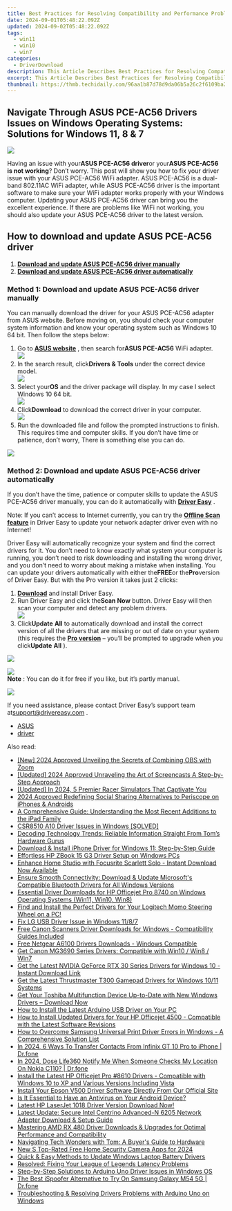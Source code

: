 ```yaml
---
title: Best Practices for Resolving Compatibility and Performance Problems of StarTech Drivers on Windows 11, 8 & E
date: 2024-09-01T05:48:22.092Z
updated: 2024-09-02T05:48:22.092Z
tags:
  - win11
  - win10
  - win7
categories:
  - DriverDownload
description: This Article Describes Best Practices for Resolving Compatibility and Performance Problems of StarTech Drivers on Windows 11, 8 & E
excerpt: This Article Describes Best Practices for Resolving Compatibility and Performance Problems of StarTech Drivers on Windows 11, 8 & E
thumbnail: https://thmb.techidaily.com/96aa1b87d78d9da06b5a26c2f6109ba265782381d85277a374a3a1037690eb16.jpg
---
```


## Navigate Through ASUS PCE-AC56 Drivers Issues on Windows Operating Systems: Solutions for Windows 11, 8 & 7

![](https://images.drivereasy.com/wp-content/uploads/2018/12/img_5c147176e605c.jpg)

Having an issue with your**ASUS PCE-AC56 driver**or your**ASUS PCE-AC56 is not working**? Don’t worry. This post will show you how to fix your driver issue with your ASUS PCE-AC56 WiFi adapter. ASUS PCE-AC56 is a dual-band 802.11AC WiFi adapter, while ASUS PCE-AC56 driver is the important software to make sure your WiFi adapter works properly with your Windows computer. Updating your ASUS PCE-AC56 driver can bring you the excellent experience. If there are problems like WiFi not working, you should also update your ASUS PCE-AC56 driver to the latest version.

## How to download and update ASUS PCE-AC56 driver

1. **[Download and update ASUS PCE-AC56 driver manually](https://tools.techidaily.com/drivereasy/download/)**
2. **[Download and update ASUS PCE-AC56 driver automatically](https://tools.techidaily.com/drivereasy/download/)**

### Method 1: Download and update ASUS PCE-AC56 driver manually

You can manually download the driver for your ASUS PCE-AC56 adapter from ASUS website. Before moving on, you should check your computer system information and know your operating system such as Windows 10 64 bit. Then follow the steps below:

1. Go to **[ASUS website](https://www.asus.com)**  , then search for**ASUS PCE-AC56** WiFi adapter.  
![](https://images.drivereasy.com/wp-content/uploads/2018/12/img_5c14727a86efb.png)
2. In the search result, click**Drivers & Tools** under the correct device model.  
![](https://images.drivereasy.com/wp-content/uploads/2018/12/img_5c14729f3b8eb.jpg)
3. Select your**OS** and the driver package will display. In my case I select Windows 10 64 bit.  
![](https://images.drivereasy.com/wp-content/uploads/2018/12/img_5c1472bf86fc6.png)
4. Click**Download** to download the correct driver in your computer.  
![](https://images.drivereasy.com/wp-content/uploads/2018/12/img_5c1472d69ff32.jpg)
5. Run the downloaded file and follow the prompted instructions to finish.
This requires time and computer skills. If you don’t have time or patience, don’t worry, There is something else you can do.

<!-- affiliate ads begin -->
<a href="https://shop.manycam.com/order/checkout.php?PRODS=17728032&QTY=1&AFFILIATE=108875&CART=1"><img src="https://secure.avangate.com/images/merchant/8230bea7d54bcdf99cdfe85cb07313d5/mcaffbanner920x120.png" border="0"></a>
<!-- affiliate ads end -->
### Method 2: Download and update ASUS PCE-AC56 driver automatically

If you don’t have the time, patience or computer skills to update the ASUS PCE-AC56 driver manually, you can do it automatically with **[Driver Easy](https://tools.techidaily.com/drivereasy/download/)** .

 Note: If you can’t access to Internet currently, you can try the **[Offline Scan feature](https://tools.techidaily.com/drivereasy/download/)**  in Driver Easy to update your network adapter driver even with no Internet!

Driver Easy will automatically recognize your system and find the correct drivers for it. You don’t need to know exactly what system your computer is running, you don’t need to risk downloading and installing the wrong driver, and you don’t need to worry about making a mistake when installing. You can update your drivers automatically with either the**FREE**or the**Pro**version of Driver Easy. But with the Pro version it takes just 2 clicks:

1. **[Download](https://tools.techidaily.com/drivereasy/download/)**  and install Driver Easy.
2. Run Driver Easy and click the**Scan Now** button. Driver Easy will then scan your computer and detect any problem drivers.  
![](https://images.drivereasy.com/wp-content/uploads/2018/12/img_5c147338d0289.jpg)
3. Click**Update** **All** to automatically download and install the correct version of all the drivers that are missing or out of date on your system (this requires the **[Pro version](https://tools.techidaily.com/drivereasy/download/)**  – you’ll be prompted to upgrade when you click**Update** **All** ).  
<!-- affiliate ads begin -->
<a href="https://shop.mondly.com/affiliate.php?ACCOUNT=ATISTUDI&AFFILIATE=108875&PATH=https%3A%2F%2Fwww.mondly.com%3FAFFILIATE%3D108875%26RESOURCE%3D%2BBusiness%2B970x90%2B"><img src="https://secure.avangate.com/images/merchant/69c418c33ec2e1a4267fa9bb77fa1428/business-970x90.gif" border="0"></a>
<!-- affiliate ads end -->
![](https://images.drivereasy.com/wp-content/uploads/2018/12/img_5c1474c94bd8a.jpg)  
**Note** : You can do it for free if you like, but it’s partly manual.
<!-- affiliate ads begin -->
<a href="https://shop.manycam.com/order/checkout.php?PRODS=17729331&QTY=1&AFFILIATE=108875&CART=1"><img src="https://secure.avangate.com/images/merchant/8230bea7d54bcdf99cdfe85cb07313d5/mcaffbanner600x500.png" border="0"></a>
<!-- affiliate ads end -->

 If you need assistance, please contact Driver Easy’s support team at[support@drivereasy.com](https://tools.techidaily.com/drivereasy/download/) .

* [ASUS](https://tools.techidaily.com/drivereasy/download/)
* [driver](https://tools.techidaily.com/drivereasy/download/)

<ins class="adsbygoogle"
     style="display:block"
     data-ad-format="autorelaxed"
     data-ad-client="ca-pub-7571918770474297"
     data-ad-slot="1223367746"></ins>



<ins class="adsbygoogle"
     style="display:block"
     data-ad-client="ca-pub-7571918770474297"
     data-ad-slot="8358498916"
     data-ad-format="auto"
     data-full-width-responsive="true"></ins>

<span class="atpl-alsoreadstyle">Also read:</span>
<div><ul>
<li><a href="https://desktop-recording.techidaily.com/new-2024-approved-unveiling-the-secrets-of-combining-obs-with-zoom/"><u>[New] 2024 Approved  Unveiling the Secrets of Combining OBS with Zoom</u></a></li>
<li><a href="https://digital-screen-recording.techidaily.com/updated-2024-approved-unraveling-the-art-of-screencasts-a-step-by-step-approach/"><u>[Updated] 2024 Approved  Unraveling the Art of Screencasts  A Step-by-Step Approach</u></a></li>
<li><a href="https://desktop-recording.techidaily.com/updated-in-2024-5-premier-racer-simulators-that-captivate-you/"><u>[Updated] In 2024, 5 Premier Racer Simulators That Captivate You</u></a></li>
<li><a href="https://extra-support.techidaily.com/2024-approved-redefining-social-sharing-alternatives-to-periscope-on-iphones-and-androids/"><u>2024 Approved  Redefining Social Sharing  Alternatives to Periscope on iPhones & Androids</u></a></li>
<li><a href="https://tech-recovery.techidaily.com/a-comprehensive-guide-understanding-the-most-recent-additions-to-the-ipad-family/"><u>A Comprehensive Guide: Understanding the Most Recent Additions to the iPad Family</u></a></li>
<li><a href="https://hardware-updates.techidaily.com/csr8510-a10-driver-issues-in-windows-solved/"><u>CSR8510 A10 Driver Issues in Windows [SOLVED]</u></a></li>
<li><a href="https://hardware-updates.techidaily.com/decoding-technology-trends-reliable-information-straight-from-toms-hardware-gurus/"><u>Decoding Technology Trends: Reliable Information Straight From Tom’s Hardware Gurus</u></a></li>
<li><a href="https://hardware-updates.techidaily.com/download-and-install-iphone-driver-for-windows-11-step-by-step-guide/"><u>Download & Install iPhone Driver for Windows 11: Step-by-Step Guide</u></a></li>
<li><a href="https://hardware-updates.techidaily.com/effortless-hp-zbook-15-g3-driver-setup-on-windows-pcs/"><u>Effortless HP ZBook 15 G3 Driver Setup on Windows PCs</u></a></li>
<li><a href="https://hardware-updates.techidaily.com/enhance-home-studio-with-focusrite-scarlett-solo-instant-download-now-available/"><u>Enhance Home Studio with Focusrite Scarlett Solo - Instant Download Now Available</u></a></li>
<li><a href="https://hardware-updates.techidaily.com/ensure-smooth-connectivity-download-and-update-microsofts-compatible-bluetooth-drivers-for-all-windows-versions/"><u>Ensure Smooth Connectivity: Download & Update Microsoft's Compatible Bluetooth Drivers for All Windows Versions</u></a></li>
<li><a href="https://hardware-updates.techidaily.com/essential-driver-downloads-for-hp-officejet-pro-8740-on-windows-operating-systems-win11-win10-win8/"><u>Essential Driver Downloads for HP Officejet Pro 8740 on Windows Operating Systems (Win11, Win10, Win8)</u></a></li>
<li><a href="https://hardware-updates.techidaily.com/find-and-install-the-perfect-drivers-for-your-logitech-momo-steering-wheel-on-a-pc/"><u>Find and Install the Perfect Drivers for Your Logitech Momo Steering Wheel on a PC!</u></a></li>
<li><a href="https://hardware-updates.techidaily.com/fix-lg-usb-driver-issue-in-windows-1187/"><u>Fix LG USB Driver Issue in Windows 11/8/7</u></a></li>
<li><a href="https://hardware-updates.techidaily.com/free-canon-scanners-driver-downloads-for-windows-compatibility-guides-included/"><u>Free Canon Scanners Driver Downloads for Windows - Compatibility Guides Included</u></a></li>
<li><a href="https://hardware-updates.techidaily.com/free-netgear-a6100-drivers-downloads-windows-compatible/"><u>Free Netgear A6100 Drivers Downloads - Windows Compatible</u></a></li>
<li><a href="https://hardware-updates.techidaily.com/get-canon-mg3690-series-drivers-compatible-with-win10-win8-win7/"><u>Get Canon MG3690 Series Drivers: Compatible with Win10 / Win8 / Win7</u></a></li>
<li><a href="https://hardware-updates.techidaily.com/1722969119381-get-the-latest-nvidia-geforce-rtx-30-series-drivers-for-windows-10-instant-download-link/"><u>Get the Latest NVIDIA GeForce RTX 30 Series Drivers for Windows 10 - Instant Download Link</u></a></li>
<li><a href="https://hardware-updates.techidaily.com/get-the-latest-thrustmaster-t300-gamepad-drivers-for-windows-1011-systems/"><u>Get the Latest Thrustmaster T300 Gamepad Drivers for Windows 10/11 Systems</u></a></li>
<li><a href="https://hardware-updates.techidaily.com/get-your-toshiba-multifunction-device-up-to-date-with-new-windows-drivers-download-now/"><u>Get Your Toshiba Multifunction Device Up-to-Date with New Windows Drivers – Download Now</u></a></li>
<li><a href="https://hardware-updates.techidaily.com/how-to-install-the-latest-arduino-usb-driver-on-your-pc/"><u>How to Install the Latest Arduino USB Driver on Your PC</u></a></li>
<li><a href="https://hardware-updates.techidaily.com/how-to-install-updated-drivers-for-your-hp-officejet-4500-compatible-with-the-latest-software-revisions/"><u>How to Install Updated Drivers for Your HP Officejet 4500 - Compatible with the Latest Software Revisions</u></a></li>
<li><a href="https://hardware-updates.techidaily.com/how-to-overcome-samsung-universal-print-driver-errors-in-windows-a-comprehensive-solution-list/"><u>How to Overcome Samsung Universal Print Driver Errors in Windows - A Comprehensive Solution List</u></a></li>
<li><a href="https://android-transfer.techidaily.com/in-2024-6-ways-to-transfer-contacts-from-infinix-gt-10-pro-to-iphone-drfone-by-drfone-transfer-from-android-transfer-from-android/"><u>In 2024, 6 Ways To Transfer Contacts From Infinix GT 10 Pro to iPhone | Dr.fone</u></a></li>
<li><a href="https://review-topics.techidaily.com/in-2024-dose-life360-notify-me-when-someone-checks-my-location-on-nokia-c110-drfone-by-drfone-virtual-android/"><u>In 2024, Dose Life360 Notify Me When Someone Checks My Location On Nokia C110? | Dr.fone</u></a></li>
<li><a href="https://hardware-updates.techidaily.com/install-the-latest-hp-officejet-pro-8610-drivers-compatible-with-windows-10-to-xp-and-various-versions-including-vista/"><u>Install the Latest HP Officejet Pro #8610 Drivers - Compatible with Windows 10 to XP and Various Versions Including Vista</u></a></li>
<li><a href="https://hardware-updates.techidaily.com/install-your-epson-v500-driver-software-directly-from-our-official-site/"><u>Install Your Epson V500 Driver Software Directly From Our Official Site</u></a></li>
<li><a href="https://hardware-help.techidaily.com/is-it-essential-to-have-an-antivirus-on-your-android-device/"><u>Is It Essential to Have an Antivirus on Your Android Device?</u></a></li>
<li><a href="https://hardware-updates.techidaily.com/1722971586459-latest-hp-laserjet-1018-driver-version-download-now/"><u>Latest HP LaserJet 1018 Driver Version Download Now!</u></a></li>
<li><a href="https://hardware-updates.techidaily.com/latest-update-secure-intel-centrino-advanced-n-6205-network-adapter-download-and-setup-guide/"><u>Latest Update: Secure Intel Centrino Advanced-N 6205 Network Adapter Download & Setup Guide</u></a></li>
<li><a href="https://hardware-updates.techidaily.com/mastering-amd-rx-480-driver-downloads-and-upgrades-for-optimal-performance-and-compatibility/"><u>Mastering AMD RX 480 Driver Downloads & Upgrades for Optimal Performance and Compatibility</u></a></li>
<li><a href="https://hardware-updates.techidaily.com/navigating-tech-wonders-with-tom-a-buyers-guide-to-hardware/"><u>Navigating Tech Wonders with Tom: A Buyer's Guide to Hardware</u></a></li>
<li><a href="https://smart-video-editing.techidaily.com/new-s-top-rated-free-home-security-camera-apps-for-2024/"><u>New S Top-Rated Free Home Security Camera Apps for 2024</u></a></li>
<li><a href="https://hardware-updates.techidaily.com/quick-and-easy-methods-to-update-windows-laptop-battery-drivers/"><u>Quick & Easy Methods to Update Windows Laptop Battery Drivers</u></a></li>
<li><a href="https://desktop-recording.techidaily.com/resolved-fixing-your-league-of-legends-latency-problems/"><u>Resolved: Fixing Your League of Legends Latency Problems</u></a></li>
<li><a href="https://hardware-updates.techidaily.com/step-by-step-solutions-to-arduino-uno-driver-issues-in-windows-os/"><u>Step-by-Step Solutions to Arduino Uno Driver Issues in Windows OS</u></a></li>
<li><a href="https://change-location.techidaily.com/the-best-ispoofer-alternative-to-try-on-samsung-galaxy-m54-5g-drfone-by-drfone-virtual-android/"><u>The Best iSpoofer Alternative to Try On Samsung Galaxy M54 5G | Dr.fone</u></a></li>
<li><a href="https://hardware-updates.techidaily.com/troubleshooting-and-resolving-drivers-problems-with-arduino-uno-on-windows/"><u>Troubleshooting & Resolving Drivers Problems with Arduino Uno on Windows</u></a></li>
</ul></div>
